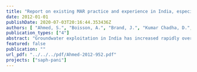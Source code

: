 ```yaml
---
title: "Report on existing MAR practice and experience in India, especially in Chennai, Maheshwaram, Raipur"
date: 2012-01-01
publishDate: 2020-07-03T20:16:44.353436Z
authors: [ "Ahmed, S.", "Boisson, A.", "Brand, J.", "Kumar Chadha, D.", "Ghosh, N. C.", "Grützmacher, G.", "Kumar, S.", "Lakshmanan, E.", "Nättorp, A.", "sprenger", "Wintgens, T." ]
publication_types: ["4"]
abstract: "Groundwater exploitation in India has increased rapidly over the last 50 years as reflected by the growth of the number of groundwater abstraction structures (from 3.9 million in 1951 to 18.5 million in 1990) and shallow tube wells (from 3000 in 1951 to 8.5 million in 1990) (Muralidharan, 1998; Singh & Singh, 2002).Today groundwater is the source for more than 85 % of India’s rural domestic water requirements, 50 % of urban water and more than 50 % of irrigation demand. The increase in demand in the last 50 years has led to declining water tables in many parts of the country. For example, 15% of the assessment units (Blocks/Mandals/Talukas) have groundwater extraction in excess of the net annual recharge (Central Ground Water Board, 2007). According to Rodell et al. (2009), the extent of groundwater depletion between 2002 and 2008 was 109 km3, which is about half the capacity of India’s total surface-water reservoirs."
featured: false
publication: ""
url_pdf: "../../../pdf/Ahmed-2012-952.pdf"
projects: ["saph-pani"]
---
```


